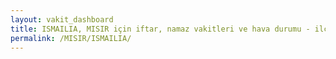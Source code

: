 ```yaml
---
layout: vakit_dashboard
title: ISMAILIA, MISIR için iftar, namaz vakitleri ve hava durumu - ilçe/eyalet seç
permalink: /MISIR/ISMAILIA/
---
```


<script type="text/javascript">
  var GLOBAL_COUNTRY = 'MISIR';
  var GLOBAL_CITY = 'ISMAILIA';
  var GLOBAL_STATE = '';
  var lat = 72;
  var lon = 21;
</script>
